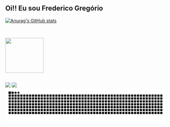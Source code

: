 ## Oi!! Eu sou Frederico Gregório
[![Anurag's GitHub stats](https://github-readme-stats.vercel.app/api?username=FredGregorio&show_icons=true&theme=highcontrast)](https://github.com/FredGregorio/github-readme-stats)
##

<div style="display: inline_block"><br> 
  <img align="center" height="110" width="120" src="https://cdn.jsdelivr.net/gh/devicons/devicon@latest/icons/java/java-original-wordmark.svg" />
</div>

##
<div> 
  <a href="https://www.instagram.com/fred.engcomp?utm_source=ig_web_button_share_sheet&igsh=ZDNlZDc0MzIxNw==" target="_blank"><img src="https://img.shields.io/badge/-Instagram-%23E4405F?style=for-the-badge&logo=instagram&logoColor=white" target="_blank"></a>
  <a href="https://www.linkedin.com/in/frederico-greg%C3%B3rio-emidio/" target="_blank"><img src="https://img.shields.io/badge/-LinkedIn-%230077B5?style=for-the-badge&logo=linkedin&logoColor=white" target="_blank"></a> 
  
</div>

<picture align="center">
  <source media="(prefers-color-scheme: dark)" srcset="https://raw.githubusercontent.com/FredGregorio/FredGregorio/output/github-contribution-grid-snake-dark.svg">
  <source media="(prefers-color-scheme: light)" srcset="https://raw.githubusercontent.com/FredGregorio/FredGregorio/output/github-contribution-grid-snake-dark.svg">
  <img align="center" alt="github contribution grid snake animation" src="https://raw.githubusercontent.com/FredGregorio/FredGregorio/output/github-contribution-grid-snake.svg">
</picture>







